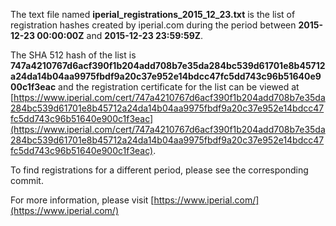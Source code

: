 The text file named **iperial_registrations_2015_12_23.txt** is the list of registration hashes created by iperial.com during the period between **2015-12-23 00:00:00Z** and **2015-12-23 23:59:59Z**.

The SHA 512 hash of the list is **747a4210767d6acf390f1b204add708b7e35da284bc539d61701e8b45712a24da14b04aa9975fbdf9a20c37e952e14bdcc47fc5dd743c96b51640e900c1f3eac** and the registration certificate for the list can be viewed at [https://www.iperial.com/cert/747a4210767d6acf390f1b204add708b7e35da284bc539d61701e8b45712a24da14b04aa9975fbdf9a20c37e952e14bdcc47fc5dd743c96b51640e900c1f3eac](https://www.iperial.com/cert/747a4210767d6acf390f1b204add708b7e35da284bc539d61701e8b45712a24da14b04aa9975fbdf9a20c37e952e14bdcc47fc5dd743c96b51640e900c1f3eac).

To find registrations for a different period, please see the corresponding commit.

For more information, please visit [https://www.iperial.com/](https://www.iperial.com/)
